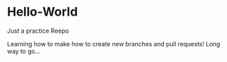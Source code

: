 # Hello-World
Just a practice Reepo

Learning how to make how to create new branches and pull requests! Long way to go...

